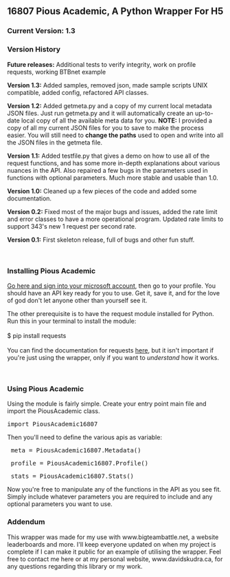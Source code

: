 <h2>16807 Pious Academic, A Python Wrapper For H5</h2>
<h3>Current Version: 1.3 </h3>

<h3>Version History </h3>
<p><b>Future releases:</b> Additional tests to verify integrity, work on profile requests, working BTBnet example</p>
<p><b>Version 1.3:</b> Added samples, removed json, made sample scripts UNIX compatible, added config, refactored API classes.
<p><b>Version 1.2:</b> Added getmeta.py and a copy of my current local metadata JSON files. Just run getmeta.py and it will automatically create an up-to-date local copy of all the available meta data for you. <b>NOTE:</b> I provided a copy of all my current JSON files for you to save to make the process easier. You will still need to <b>change the paths</b> used to open and write into all the JSON files in the getmeta file.
<p><b>Version 1.1:</b> Added testfile.py that gives a demo on how to use all of the request functions, and has some more in-depth explanations about various nuances in the API. Also repaired a few bugs in the parameters used in functions with optional parameters. Much more stable and usable than 1.0.</p>
<p><b>Version 1.0:</b> Cleaned up a few pieces of the code and added some documentation.</p>
<p><b>Version 0.2:</b> Fixed most of the major bugs and issues, added the rate limit and error classes to have a more operational program. Updated rate limits to support 343's new 1 request per second rate.</p>
<p><b>Version 0.1:</b> First skeleton release, full of bugs and other fun stuff.</p>
<br>

<h3>Installing Pious Academic </h3>
<p><a href="https://developer.haloapi.com/developer">Go here and sign into your microsoft account</a>, then go to your profile. You should have an API key ready for you to use. Get it, save it, and for the love of god don't let anyone other than yourself see it.</p>
<p>The other prerequisite is to have the request module installed for Python. Run this in your terminal to install the module:  
<br>
<br>
    $ pip install requests
<br>
<br>
You can find the documentation for requests <a href="http://docs.python-requests.org/en/latest/">here</a>, but it isn't important if you're just using the wrapper, only if you want to <i>understand</i> how it works.
</p>
<br>
<h3>Using Pious Academic </h3>
<p>Using the module is fairly simple. Create your entry point main file and import the PiousAcademic class.</p>
<pre>import PiousAcademic16807</pre>
<p>Then you'll need to define the various apis as variable:</p>
<pre> meta = PiousAcademic16807.Metadata()</pre>
<pre> profile = PiousAcademic16807.Profile()</pre>
<pre> stats = PiousAcademic16807.Stats()</pre>

<p>Now you're free to manipulate any of the functions in the API as you see fit. Simply include whatever parameters you are required to include and any optional parameters you want to use.</p>
  

<h3>Addendum </h3>
<p>This wrapper was made for my use with www.bigteambattle.net, a website leaderboards and more. I'll keep everyone updated on when my project is complete if I can make it public for an example of utilising the wrapper. Feel free to contact me here or at my personal website, www.davidskudra.ca, for any questions regarding this library or my work.</p>
